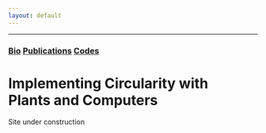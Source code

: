 ```yaml
---
layout: default
---
```


---

### [Bio](./Bio.html)   [Publications](./another-page.html)   [Codes](./another-page.html)

# Implementing Circularity with <br />   Plants and Computers



 Site under construction
